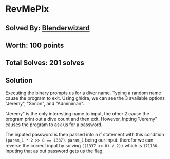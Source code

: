 # RevMePlx
## Solved By: [Blenderwizard](https://github.com/Blenderwizard)
## Worth: 100 points
## Total Solves: 201 solves
## Solution

Executing the binary prompts us for a diver name. Typing a random name cause the program to exit. Using ghidra, we can see the 3 avaliable options "Jeremy", "Simon", and "Adminiman".

"Jeremy" is the only interesting name to input, the other 2 cause the program print out a dive count and then exit. However, Inpting "Jeremy" causes the program to ask us for a password.

The inputed password is then passed into a if statement with this condition `(param_1 * 2 >> 8 == 1337)`. `param_1` being our input. therefor we can reverse the correct input by solving `((1337 << 8) / 2))` which is `171136`. Inputing that as out password gets us the flag.